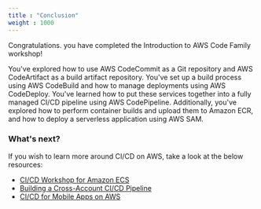 ```yaml
---
title : "Conclusion"
weight : 1000
---
```


Congratulations. you have completed the Introduction to AWS Code Family workshop! 

You've explored how to use AWS CodeCommit as a Git repository and AWS CodeArtifact as a build artifact repository. You've set up a build process using AWS CodeBuild and how to manage deployments using AWS CodeDeploy. You've learned how to put these services together into a fully managed CI/CD pipeline using AWS CodePipeline. Additionally, you've explored how to perform container builds and upload them to Amazon ECR, and how to deploy a serverless application using AWS SAM.

### What's next?
If you wish to learn more around CI/CD on AWS, take a look at the below resources:
- [CI/CD Workshop for Amazon ECS](https://cicd-for-ecs.workshop.aws/en/)
- [Building a Cross-Account CI/CD Pipeline](https://cross-account-cicd-pipeline.workshop.aws/)
- [CI/CD for Mobile Apps on AWS](https://devops-cicd-mobile.workshop.aws/)